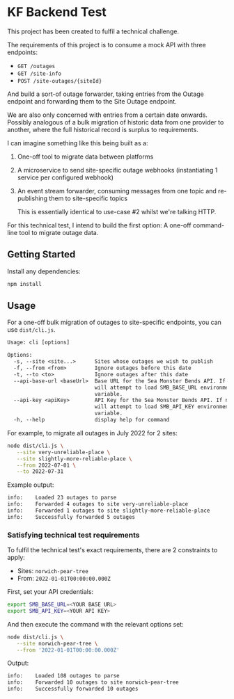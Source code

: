# KF Backend Test

This project has been created to fulfil a technical challenge.

The requirements of this project is to consume a mock API with three endpoints:

- `GET /outages`
- `GET /site-info`
- `POST /site-outages/{siteId}`

And build a sort-of outage forwarder, taking entries from the Outage endpoint and forwarding them to the Site Outage endpoint.

We are also only concerned with entries from a certain date onwards. Possibly analogous of a bulk migration of historic data from one provider to another, where the full historical record is surplus to requirements.

I can imagine something like this being built as a:

1. One-off tool to migrate data between platforms
2. A microservice to send site-specific outage webhooks (instantiating 1 service per configured webhook)
3. An event stream forwarder, consuming messages from one topic and re-publishing them to site-specific topics

   This is essentially identical to use-case #2 whilst we're talking HTTP.

For this technical test, I intend to build the first option: A one-off command-line tool to migrate outage data.

## Getting Started

Install any dependencies:

```sh
npm install
```

## Usage

For a one-off bulk migration of outages to site-specific endpoints, you can use `dist/cli.js`.

```txt
Usage: cli [options]

Options:
  -s, --site <site...>      Sites whose outages we wish to publish
  -f, --from <from>         Ignore outages before this date
  -t, --to <to>             Ignore outages after this date
  --api-base-url <baseUrl>  Base URL for the Sea Monster Bends API. If not set,
                            will attempt to load SMB_BASE_URL environmental
                            variable.
  --api-key <apiKey>        API Key for the Sea Monster Bends API. If not set,
                            will attempt to load SMB_API_KEY environmental
                            variable.
  -h, --help                display help for command
```

For example, to migrate all outages in July 2022 for 2 sites:

```sh
node dist/cli.js \
   --site very-unreliable-place \
   --site slightly-more-reliable-place \
   --from 2022-07-01 \
   --to 2022-07-31
```

Example output:

```txt
info:    Loaded 23 outages to parse
info:    Forwarded 4 outages to site very-unreliable-place
info:    Forwarded 1 outages to site slightly-more-reliable-place
info:    Successfully forwarded 5 outages
```

### Satisfying technical test requirements

To fulfil the technical test's exact requirements, there are 2 constraints to apply:

- Sites: `norwich-pear-tree`
- From: `2022-01-01T00:00:00.000Z`

First, set your API credentials:

```sh
export SMB_BASE_URL=<YOUR BASE URL>
export SMB_API_KEY=<YOUR API KEY>
```

And then execute the command with the relevant options set:

```sh
node dist/cli.js \
   --site norwich-pear-tree \
   --from '2022-01-01T00:00:00.000Z'
```

Output:

```txt
info:    Loaded 108 outages to parse
info:    Forwarded 10 outages to site norwich-pear-tree
info:    Successfully forwarded 10 outages
```
